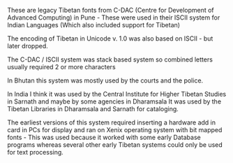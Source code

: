 These are legacy Tibetan fonts from C-DAC (Centre for Development of Advanced Computing) in Pune -
These were used in their ISCII system for Indian Languages (Which also included support for Tibetan)

The encoding of Tibetan in Unicode v. 1.0  was also based on ISCII - but later dropped.

The C-DAC / ISCII system was  stack based system so combined letters usually required 2 or more characters

In Bhutan this system was mostly used by the courts and the police.

In India I think it was used by the Central Institute for Higher Tibetan Studies in Sarnath and maybe by some agencies in Dharamsala
It was used by the Tibetan Libraries in Dharamsala and  Sarnath for cataloging.

The earliest versions of this system required inserting a hardware add in card in PCs for display and ran on Xenix operating system
with  bit mapped fonts - This  was used because it worked with some early Database programs whereas several other early Tibetan systems
could only be used for text processing.
